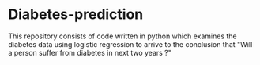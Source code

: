 # Diabetes-prediction
This repository consists of code written in python which examines the diabetes data using logistic regression to arrive to the conclusion that "Will a person suffer from diabetes in next two years ?"
